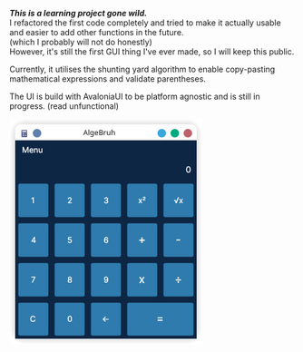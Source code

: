 ***This is a learning project gone wild.***\
I refactored the first code completely and tried to make it actually usable and easier to add other functions in the future.\
(which I probably will not do honestly)\
However, it's still the first GUI thing I've ever made, so I will keep this public.

Currently, it utilises the shunting yard algorithm to enable copy-pasting mathematical expressions and validate parentheses.

The UI is build with AvaloniaUI to be platform agnostic and is still in progress. (read unfunctional)


![algebruhview](https://github.com/pointandlaugheveryone/AlgeBruh/blob/main/algebruhview.png)
